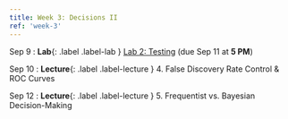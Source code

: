 ```yaml
---
title: Week 3: Decisions II
ref: 'week-3'
---
```


Sep 9
: **Lab**{: .label .label-lab } [Lab 2: Testing](https://data102.datahub.berkeley.edu/hub/user-redirect/git-pull?repo=https%3A%2F%2Fgithub.com%2Fds-102%2Ffa24-materials&urlpath=lab%2Ftree%2Ffa24-materials%2Flab%2Flab02%2Flab02.ipynb&branch=main) (due Sep 11 at **5 PM**)

Sep 10
: **Lecture**{: .label .label-lecture } 4. False Discovery Rate Control & ROC Curves

Sep 12
: **Lecture**{: .label .label-lecture } 5. Frequentist vs. Bayesian Decision-Making
